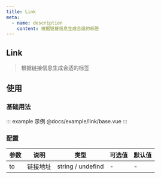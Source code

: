 ```yaml
---
title: Link
meta:
  - name: description
    content: 根据链接信息生成合适的标签
---
```


## Link

> 根据链接信息生成合适的标签

## 使用

### 基础用法

::: example 示例
@docs/example/link/base.vue
:::

### 配置

| 参数 | 说明     | 类型              | 可选值 | 默认值 |
| ---- | -------- | ----------------- | ------ | ------ |
| to   | 链接地址 | string / undefind | -      | -      |
